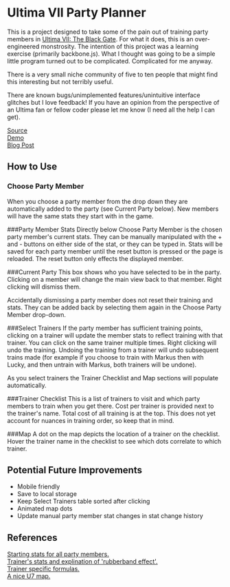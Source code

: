 Ultima VII Party Planner
========================
This is a project designed to take some of the pain out of training party members in [Ultima VII: The
Black Gate](http://en.wikipedia.org/wiki/Ultima_VII:_The_Black_Gate). For what it does, this is an 
over-engineered monstrosity. The intention of this project was a learning exercise (primarily 
backbone.js). What I thought was going to be a simple little program turned out to be complicated. 
Complicated for me anyway.

There is a very small niche community of five to ten people that might find this interesting but not
terribly useful.

There are known bugs/unimplemented features/unintuitive interface glitches but I love feedback! If 
you have an opinion from the perspective of an Ultima fan or fellow coder please let me know (I need
all the help I can get).

[Source](https://github.com/deplicator/U7PartyPlanner)  
[Demo](http://geekwagon.net/projects/u7pp)  
[Blog Post](http://blog.geekwagon.net/2014/01/ultima-vii-party-planner.html)  

How to Use
----------
### Choose Party Member
When you choose a party member from the drop down they are automatically added to the party (see 
Current Party below). New members will have the same stats they start with in the game.

###Party Member Stats
Directly below Choose Party Member is the chosen party member's current stats. They can be manually
manipulated with the + and - buttons on either side of the stat, or they can be typed in. Stats will
be saved for each party member until the reset button is pressed or the page is reloaded. The reset
button only effects the displayed member.

###Current Party
This box shows who you have selected to be in the party. Clicking on a member will change the main
view back to that member. Right clicking will dismiss them.

Accidentally dismissing a party member does not reset their training and stats. They can be added
back by selecting them again in the Choose Party Member drop-down.

###Select Trainers
If the party member has sufficient training points, clicking on a trainer will update the member 
stats to reflect training with that trainer. You can click on the same trainer multiple times. Right
clicking will undo the training. Undoing the training from a trainer will undo subsequent trains 
made (for example if you choose to train with Markus then with Lucky, and then untrain with Markus,
both trainers will be undone).

As you select trainers the Trainer Checklist and Map sections will populate automatically.

###Trainer Checklist
This is a list of trainers to visit and which party members to train when you get there. Cost per
trainer is provided next to the trainer's name. Total cost of all training is at the top. This does
not yet account for nuances in training order, so keep that in mind.

###Map
A dot on the map depicts the location of a trainer on the checklist. Hover the trainer name in the
checklist to see which dots correlate to which trainer.

Potential Future Improvements
-----------------------------
* Mobile friendly
* Save to local storage
* Keep Select Trainers table sorted after clicking
* Animated map dots
* Update manual party member stat changes in stat change history

References
----------
[Starting stats for all party members.](http://infinitron.nullneuron.net/u7char.html)  
[Trainer's stats and explination of 'rubberband effect'.](http://strategywiki.org/wiki/Ultima_VII:_The_Black_Gate/Trainers)  
[Trainer specific formulas.](http://geocities.bootstrike.com/Ultima%20Thule!/u7train.html)  
[A nice U7 map.](http://www.ultimainfo.net/Maps/U7Maps.htm)  